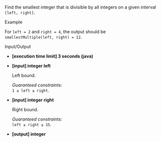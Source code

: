 
Find the smallest integer that is divisible by all integers on a given interval  `[left, right]`.

Example

For  `left = 2`  and  `right = 4`, the output should be  
`smallestMultiple(left, right) = 12`.

Input/Output

-   **[execution time limit] 3 seconds (java)**
    
-   **[input] integer left**
    
    Left bound.
    
    _Guaranteed constraints:_  
    `1 ≤ left ≤ right`.
    
-   **[input] integer right**
    
    Right bound.
    
    _Guaranteed constraints:_  
    `left ≤ right ≤ 15`.
    
-   **[output] integer**